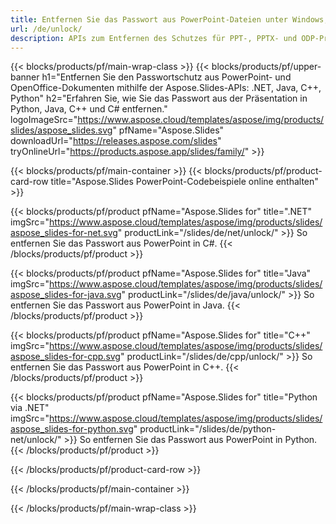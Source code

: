 ```yaml
---
title: Entfernen Sie das Passwort aus PowerPoint-Dateien unter Windows, Linux und macOS
url: /de/unlock/
description: APIs zum Entfernen des Schutzes für PPT-, PPTX- und ODP-Präsentationen
---
```


{{< blocks/products/pf/main-wrap-class >}}
{{< blocks/products/pf/upper-banner h1="Entfernen Sie den Passwortschutz aus PowerPoint- und OpenOffice-Dokumenten mithilfe der Aspose.Slides-APIs: .NET, Java, C++, Python" h2="Erfahren Sie, wie Sie das Passwort aus der Präsentation in Python, Java, C++ und C# entfernen." logoImageSrc="https://www.aspose.cloud/templates/aspose/img/products/slides/aspose_slides.svg" pfName="Aspose.Slides" downloadUrl="https://releases.aspose.com/slides" tryOnlineUrl="https://products.aspose.app/slides/family/" >}}

{{< blocks/products/pf/main-container >}}
{{< blocks/products/pf/product-card-row title="Aspose.Slides PowerPoint-Codebeispiele online enthalten" >}}

{{< blocks/products/pf/product pfName="Aspose.Slides for" title=".NET" imgSrc="https://www.aspose.cloud/templates/aspose/img/products/slides/aspose_slides-for-net.svg" productLink="/slides/de/net/unlock/" >}}
So entfernen Sie das Passwort aus PowerPoint in C#.
{{< /blocks/products/pf/product >}}

{{< blocks/products/pf/product pfName="Aspose.Slides for" title="Java" imgSrc="https://www.aspose.cloud/templates/aspose/img/products/slides/aspose_slides-for-java.svg" productLink="/slides/de/java/unlock/" >}}
So entfernen Sie das Passwort aus PowerPoint in Java.
{{< /blocks/products/pf/product >}}

{{< blocks/products/pf/product pfName="Aspose.Slides for" title="C++" imgSrc="https://www.aspose.cloud/templates/aspose/img/products/slides/aspose_slides-for-cpp.svg" productLink="/slides/de/cpp/unlock/" >}}
So entfernen Sie das Passwort aus PowerPoint in C++.
{{< /blocks/products/pf/product >}}

{{< blocks/products/pf/product pfName="Aspose.Slides for" title="Python via .NET" imgSrc="https://www.aspose.cloud/templates/aspose/img/products/slides/aspose_slides-for-python.svg" productLink="/slides/de/python-net/unlock/" >}}
So entfernen Sie das Passwort aus PowerPoint in Python.
{{< /blocks/products/pf/product >}}

{{< /blocks/products/pf/product-card-row >}}

{{< /blocks/products/pf/main-container >}}

{{< /blocks/products/pf/main-wrap-class >}}
